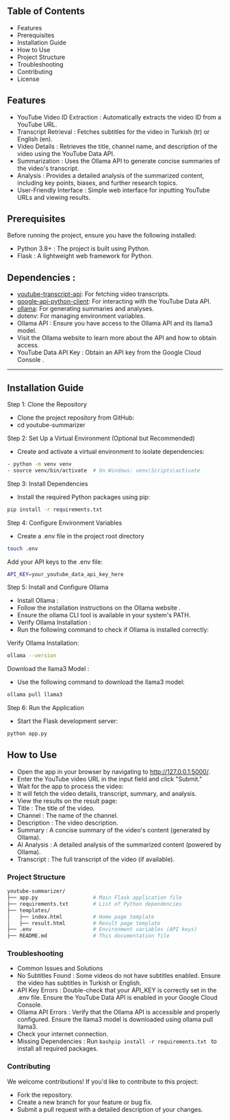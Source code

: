 ## Table of Contents

- Features
- Prerequisites
- Installation Guide
- How to Use
- Project Structure
- Troubleshooting
- Contributing
- License

## Features

- YouTube Video ID Extraction : Automatically extracts the video ID from a YouTube URL.
- Transcript Retrieval : Fetches subtitles for the video in Turkish (tr) or English (en).
- Video Details : Retrieves the title, channel name, and description of the video using the YouTube Data API.
- Summarization : Uses the Ollama API to generate concise summaries of the video's transcript.
- Analysis : Provides a detailed analysis of the summarized content, including key points, biases, and further research topics.
- User-Friendly Interface : Simple web interface for inputting YouTube URLs and viewing results.

## Prerequisites
Before running the project, ensure you have the following installed:

- Python 3.8+ : The project is built using Python.
- Flask : A lightweight web framework for Python.

## Dependencies :
- [youtube-transcript-api](https://pypi.org/project/youtube-transcript-api/): For fetching video transcripts.
- [google-api-python-client](https://console.cloud.google.com/): For interacting with the YouTube Data API.
- [ollama](https://ollama.com/): For generating summaries and analyses.
- dotenv: For managing environment variables.
- Ollama API : Ensure you have access to the Ollama API and its llama3 model.
- Visit the Ollama website to learn more about the API and how to obtain access.
- YouTube Data API Key : Obtain an API key from the Google Cloud Console .
-----------------------------------------------------------------------------
## Installation Guide
Step 1: Clone the Repository
- Clone the project repository from GitHub:
- cd youtube-summarizer

Step 2: Set Up a Virtual Environment (Optional but Recommended)
- Create and activate a virtual environment to isolate dependencies:
```bash 
- python -m venv venv
- source venv/bin/activate  # On Windows: venv\Scripts\activate
```

Step 3: Install Dependencies
- Install the required Python packages using pip:

```bash
pip install -r requirements.txt
```

Step 4: Configure Environment Variables
- Create a .env file in the project root directory
```bash
touch .env
```
Add your API keys to the .env file:
```bash
API_KEY=your_youtube_data_api_key_here
```

Step 5: Install and Configure Ollama
- Install Ollama :
- Follow the installation instructions on the Ollama website .
- Ensure the ollama CLI tool is available in your system's PATH.
- Verify Ollama Installation :
- Run the following command to check if Ollama is installed correctly:

Verify Ollama Installation:
```bash
ollama --version
```

Download the llama3 Model :
- Use the following command to download the llama3 model:
```bash
ollama pull llama3
```

Step 6: Run the Application
- Start the Flask development server:
```bash
python app.py
```

## How to Use
- Open the app in your browser by navigating to http://127.0.0.1:5000/.
- Enter the YouTube video URL in the input field and click "Submit."
- Wait for the app to process the video:
- It will fetch the video details, transcript, summary, and analysis.
- View the results on the result page:
- Title : The title of the video.
- Channel : The name of the channel.
- Description : The video description.
- Summary : A concise summary of the video's content (generated by Ollama).
- AI Analysis : A detailed analysis of the summarized content (powered by Ollama).
- Transcript : The full transcript of the video (if available).

### Project Structure

```bash
youtube-summarizer/
├── app.py                  # Main Flask application file
├── requirements.txt        # List of Python dependencies
├── templates/
│   ├── index.html          # Home page template
│   ├── result.html         # Result page template
├── .env                    # Environment variables (API keys)
├── README.md               # This documentation file
```

### Troubleshooting
- Common Issues and Solutions
- No Subtitles Found :
Some videos do not have subtitles enabled. Ensure the video has subtitles in Turkish or English.
- API Key Errors :
Double-check that your API_KEY is correctly set in the .env file.
Ensure the YouTube Data API is enabled in your Google Cloud Console.
- Ollama API Errors :
Verify that the Ollama API is accessible and properly configured.
Ensure the llama3 model is downloaded using ollama pull llama3.
- Check your internet connection.
- Missing Dependencies :
Run ```bashpip install -r requirements.txt ``` to install all required packages.

### Contributing
We welcome contributions! If you'd like to contribute to this project:

- Fork the repository.
- Create a new branch for your feature or bug fix.
- Submit a pull request with a detailed description of your changes.
